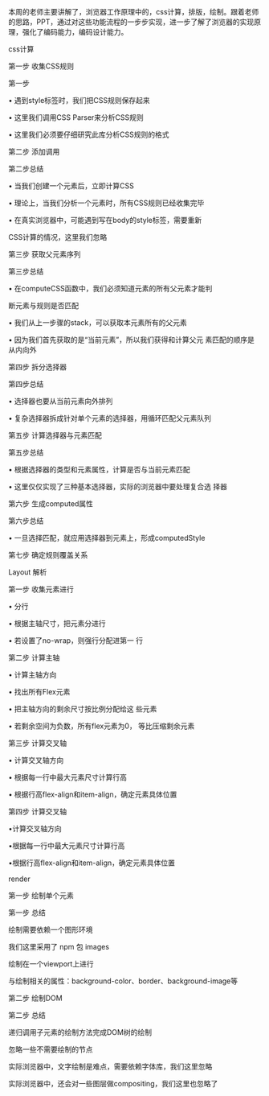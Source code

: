 本周的老师主要讲解了，浏览器工作原理中的，css计算，排版，绘制。跟着老师的思路，PPT，通过对这些功能流程的一步步实现，进一步了解了浏览器的实现原理，强化了编码能力，编码设计能力。



css计算

第一步 收集CSS规则

第一步 

• 遇到style标签时，我们把CSS规则保存起来 

• 这里我们调用CSS Parser来分析CSS规则 

• 这里我们必须要仔细研究此库分析CSS规则的格式

第二步 添加调用

第二步总结 

• 当我们创建一个元素后，立即计算CSS 

• 理论上，当我们分析一个元素时，所有CSS规则已经收集完毕 

• 在真实浏览器中，可能遇到写在body的style标签，需要重新 

CSS计算的情况，这里我们忽略

第三步 获取父元素序列

第三步总结 

• 在computeCSS函数中，我们必须知道元素的所有父元素才能判 

断元素与规则是否匹配 

• 我们从上一步骤的stack，可以获取本元素所有的父元素 

• 因为我们首先获取的是“当前元素”，所以我们获得和计算父元 素匹配的顺序是从内向外

第四步 拆分选择器

第四步总结 

• 选择器也要从当前元素向外排列 

• 复杂选择器拆成针对单个元素的选择器，用循环匹配父元素队列

第五步 计算选择器与元素匹配

第五步总结 

• 根据选择器的类型和元素属性，计算是否与当前元素匹配 

• 这里仅仅实现了三种基本选择器，实际的浏览器中要处理复合选 择器 

第六步 生成computed属性

第六步总结 

• 一旦选择匹配，就应用选择器到元素上，形成computedStyle

第七步 确定规则覆盖关系



Layout 解析

第一步 收集元素进行

• 分行 

• 根据主轴尺寸，把元素分进行 

• 若设置了no-wrap，则强行分配进第一 行

第二步 计算主轴

• 计算主轴方向 

• 找出所有Flex元素 

• 把主轴方向的剩余尺寸按比例分配给这 些元素 

• 若剩余空间为负数，所有flex元素为0， 等比压缩剩余元素

第三步 计算交叉轴

• 计算交叉轴方向 

• 根据每一行中最大元素尺寸计算行高 

• 根据行高flex-align和item-align，确定元素具体位置

第四步 计算交叉轴

•计算交叉轴方向

•根据每一行中最大元素尺寸计算行高

•根据行高flex-align和item-align，确定元素具体位置



render

第一步 绘制单个元素

第一步 总结

绘制需要依赖一个图形环境

我们这里采用了 npm 包 images

绘制在一个viewport上进行

与绘制相关的属性：background-color、border、background-image等

第二步 绘制DOM

第二步 总结

递归调用子元素的绘制方法完成DOM树的绘制

忽略一些不需要绘制的节点

实际浏览器中，文字绘制是难点，需要依赖字体库，我们这里忽略

实际浏览器中，还会对一些图层做compositing，我们这里也忽略了


